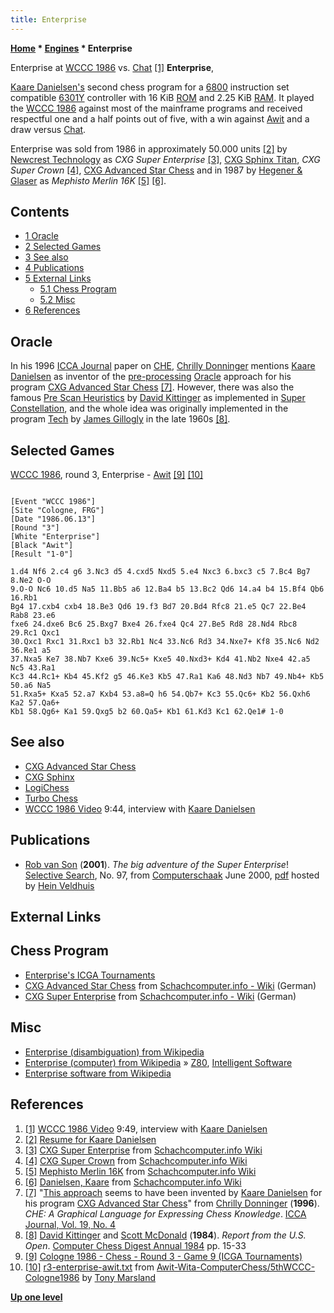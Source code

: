 ```yaml
---
title: Enterprise
---
```

**[Home](Home "Home") * [Engines](Engines "Engines") * Enterprise**

[](WCCC_1986#Video "WCCC 1986#Video") Enterprise at [WCCC 1986](WCCC_1986 "WCCC 1986") vs. [Chat](Chat "Chat") <a id="cite-note-1" href="#cite-ref-1">[1]</a>
**Enterprise**,

[Kaare Danielsen's](Kaare_Danielsen "Kaare Danielsen") second chess program for a [6800](6800 "6800") instruction set compatible [6301Y](6800#6301 "6800") controller with 16 KiB [ROM](Memory#ROM "Memory") and 2.25 KiB [RAM](Memory#RAM "Memory"). It played the [WCCC 1986](WCCC_1986 "WCCC 1986") against most of the mainframe programs and received respectful one and a half points out of five, with a win against [Awit](Awit "Awit") and a draw versus [Chat](Chat "Chat").

Enterprise was sold from 1986 in approximately 50.000 units <a id="cite-note-2" href="#cite-ref-2">[2]</a> by [Newcrest Technology](Newcrest_Technology "Newcrest Technology") as *CXG Super Enterprise* <a id="cite-note-3" href="#cite-ref-3">[3]</a>, [CXG Sphinx Titan](CXG_Sphinx#Titan "CXG Sphinx"), *CXG Super Crown* <a id="cite-note-4" href="#cite-ref-4">[4]</a>, [CXG Advanced Star Chess](CXG_Star_Chess#Advanced "CXG Star Chess") and in 1987 by [Hegener & Glaser](Hegener_%26_Glaser "Hegener & Glaser") as *Mephisto Merlin 16K* <a id="cite-note-5" href="#cite-ref-5">[5]</a> <a id="cite-note-6" href="#cite-ref-6">[6]</a>.

## Contents

- [1 Oracle](#oracle)
- [2 Selected Games](#selected-games)
- [3 See also](#see-also)
- [4 Publications](#publications)
- [5 External Links](#external-links)
  - [5.1 Chess Program](#chess-program)
  - [5.2 Misc](#misc)
- [6 References](#references)

## Oracle

In his 1996 [ICCA Journal](ICGA_Journal#19_4 "ICGA Journal") paper on [CHE](index.php?title=CHE&action=edit&redlink=1 "CHE (page does not exist)"), [Chrilly Donninger](Chrilly_Donninger "Chrilly Donninger") mentions [Kaare Danielsen](Kaare_Danielsen "Kaare Danielsen") as inventor of the [pre-processing](Piece-Square_Tables#Preprocessing "Piece-Square Tables") [Oracle](Oracle#Donninger "Oracle") approach for his program [CXG Advanced Star Chess](CXG_Star_Chess#Advanced "CXG Star Chess") <a id="cite-note-7" href="#cite-ref-7">[7]</a>. However, there was also the famous [Pre Scan Heuristics](Piece-Square_Tables#Preprocessing "Piece-Square Tables") by [David Kittinger](David_Kittinger "David Kittinger") as implemented in [Super Constellation](Super_Constellation "Super Constellation"), and the whole idea was originally implemented in the program [Tech](Tech "Tech") by [James Gillogly](James_Gillogly "James Gillogly") in the late 1960s <a id="cite-note-8" href="#cite-ref-8">[8]</a>.

## Selected Games

[WCCC 1986](WCCC_1986 "WCCC 1986"), round 3, Enterprise - [Awit](Awit "Awit") <a id="cite-note-9" href="#cite-ref-9">[9]</a> <a id="cite-note-10" href="#cite-ref-10">[10]</a>

```

[Event "WCCC 1986"]
[Site "Cologne, FRG"]
[Date "1986.06.13"]
[Round "3"]
[White "Enterprise"]
[Black "Awit"]
[Result "1-0"]

1.d4 Nf6 2.c4 g6 3.Nc3 d5 4.cxd5 Nxd5 5.e4 Nxc3 6.bxc3 c5 7.Bc4 Bg7 8.Ne2 O-O 
9.O-O Nc6 10.d5 Na5 11.Bb5 a6 12.Ba4 b5 13.Bc2 Qd6 14.a4 b4 15.Bf4 Qb6 16.Rb1 
Bg4 17.cxb4 cxb4 18.Be3 Qd6 19.f3 Bd7 20.Bd4 Rfc8 21.e5 Qc7 22.Be4 Rab8 23.e6 
fxe6 24.dxe6 Bc6 25.Bxg7 Bxe4 26.fxe4 Qc4 27.Be5 Rd8 28.Nd4 Rbc8 29.Rc1 Qxc1 
30.Qxc1 Rxc1 31.Rxc1 b3 32.Rb1 Nc4 33.Nc6 Rd3 34.Nxe7+ Kf8 35.Nc6 Nd2 36.Re1 a5 
37.Nxa5 Ke7 38.Nb7 Kxe6 39.Nc5+ Kxe5 40.Nxd3+ Kd4 41.Nb2 Nxe4 42.a5 Nc5 43.Ra1 
Kc3 44.Rc1+ Kb4 45.Kf2 g5 46.Ke3 Kb5 47.Ra1 Ka6 48.Nd3 Nb7 49.Nb4+ Kb5 50.a6 Na5 
51.Rxa5+ Kxa5 52.a7 Kxb4 53.a8=Q h6 54.Qb7+ Kc3 55.Qc6+ Kb2 56.Qxh6 Ka2 57.Qa6+ 
Kb1 58.Qg6+ Ka1 59.Qxg5 b2 60.Qa5+ Kb1 61.Kd3 Kc1 62.Qe1# 1-0

```

## See also

- [CXG Advanced Star Chess](CXG_Star_Chess#Advanced "CXG Star Chess")
- [CXG Sphinx](CXG_Sphinx "CXG Sphinx")
- [LogiChess](LogiChess "LogiChess")
- [Turbo Chess](Turbo_Chess "Turbo Chess")
- [WCCC 1986 Video](WCCC_1986#Video "WCCC 1986") 9:44, interview with [Kaare Danielsen](Kaare_Danielsen "Kaare Danielsen")

## Publications

- [Rob van Son](Rob_van_Son "Rob van Son") (**2001**). *The big adventure of the Super Enterprise*! [Selective Search](Selective_Search "Selective Search"), No. 97, from [Computerschaak](Computerschaak "Computerschaak") June 2000, [pdf](http://www.schaakcomputers.nl/hein_veldhuis/database/files/05-2015,%20Rob%20van%20Son%20-%20The%20big%20adventure%20of%20the%20Super%20Enterprise.pdf) hosted by [Hein Veldhuis](Hein_Veldhuis "Hein Veldhuis")

## External Links

## Chess Program

- [Enterprise's ICGA Tournaments](https://www.game-ai-forum.org/icga-tournaments/program.php?id=409)
- [CXG Advanced Star Chess](http://www.schach-computer.info/wiki/index.php/CXG_Advanced_Star_Chess) from [Schachcomputer.info - Wiki](http://www.schach-computer.info/wiki/index.php/Hauptseite_En) (German)
- [CXG Super Enterprise](http://www.schach-computer.info/wiki/index.php/CXG_Super_Enterprise) from [Schachcomputer.info - Wiki](http://www.schach-computer.info/wiki/index.php/Hauptseite_En) (German)

## Misc

- [Enterprise (disambiguation) from Wikipedia](https://en.wikipedia.org/wiki/Enterprise)
- [Enterprise (computer) from Wikipedia](https://en.wikipedia.org/wiki/Enterprise_%28computer%29) » [Z80](Z80 "Z80"), [Intelligent Software](Intelligent_Software "Intelligent Software")
- [Enterprise software from Wikipedia](https://en.wikipedia.org/wiki/Enterprise_software)

## References

1. <a id="cite-ref-1" href="#cite-note-1">[1]</a> [WCCC 1986 Video](WCCC_1986#Video "WCCC 1986") 9:49, interview with [Kaare Danielsen](Kaare_Danielsen "Kaare Danielsen")
1. <a id="cite-ref-2" href="#cite-note-2">[2]</a> [Resume for Kaare Danielsen](http://www.danielsen.com/resume.shtml)
1. <a id="cite-ref-3" href="#cite-note-3">[3]</a> [CXG Super Enterprise](http://www.schach-computer.info/wiki/index.php/CXG_Super_Enterprise) from [Schachcomputer.info Wiki](http://www.schach-computer.info/wiki/index.php/Hauptseite_En)
1. <a id="cite-ref-4" href="#cite-note-4">[4]</a> [CXG Super Crown](http://www.schach-computer.info/wiki/index.php/CXG_Super_Crown) from [Schachcomputer.info Wiki](http://www.schach-computer.info/wiki/index.php/Hauptseite_En)
1. <a id="cite-ref-5" href="#cite-note-5">[5]</a> [Mephisto Merlin 16K](http://www.schach-computer.info/wiki/index.php/Mephisto_Merlin_16K) from [Schachcomputer.info Wiki](http://www.schach-computer.info/wiki/index.php/Hauptseite_En)
1. <a id="cite-ref-6" href="#cite-note-6">[6]</a> [Danielsen, Kaare](http://www.schach-computer.info/wiki/index.php/Danielsen,_Kaare) from [Schachcomputer.info Wiki](http://www.schach-computer.info/wiki/index.php/Hauptseite_En)
1. <a id="cite-ref-7" href="#cite-note-7">[7]</a> "[This approach](Oracle#Donninger "Oracle") seems to have been invented by [Kaare Danielsen](Kaare_Danielsen "Kaare Danielsen") for his program [CXG Advanced Star Chess](CXG_Star_Chess#Advanced "CXG Star Chess")" from [Chrilly Donninger](Chrilly_Donninger "Chrilly Donninger") (**1996**). *CHE: A Graphical Language for Expressing Chess Knowledge*. [ICCA Journal, Vol. 19, No. 4](ICGA_Journal#19_4 "ICGA Journal")
1. <a id="cite-ref-8" href="#cite-note-8">[8]</a> [David Kittinger](David_Kittinger "David Kittinger") and [Scott McDonald](Scott_McDonald "Scott McDonald") (**1984**). *Report from the U.S. Open*. [Computer Chess Digest Annual 1984](Computer_Chess_Reports "Computer Chess Reports") pp. 15-33
1. <a id="cite-ref-9" href="#cite-note-9">[9]</a> [Cologne 1986 - Chess - Round 3 - Game 9 (ICGA Tournaments)](https://www.game-ai-forum.org/icga-tournaments/round.php?tournament=62&round=3&id=9)
1. <a id="cite-ref-10" href="#cite-note-10">[10]</a> [r3-enterprise-awit.txt](http://webdocs.cs.ualberta.ca/~tony/Public/Awit-Wita-ComputerChess/5thWCCC-Cologne1986/r3-enterprise-awit.txt) from [Awit-Wita-ComputerChess/5thWCCC-Cologne1986](http://webdocs.cs.ualberta.ca/~tony/Public/Awit-Wita-ComputerChess/5thWCCC-Cologne1986/) by [Tony Marsland](Tony_Marsland "Tony Marsland")

**[Up one level](Engines "Engines")**

